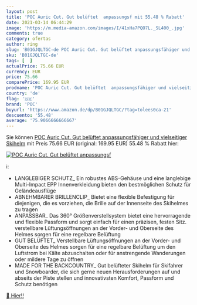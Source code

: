 ```yaml
---
layout: post
title: 'POC Auric Cut. Gut belüftet  anpassungsf mit 55.48 % Rabatt'
date: 2021-03-14 06:44:29
image: 'https://m.media-amazon.com/images/I/41xHa7PQO7L._SL400_.jpg'
comments: true
category: ofertas
author: ring
slug: 'B01GJQLTGC-de POC Auric Cut. Gut belüftet anpassungsfähiger und...'
sku: 'B01GJQLTGC-de'
tags: [  ]
actualPrice: 75.66 EUR
currency: EUR
price: 75.66
comparePrice: 169.95 EUR
prodname: 'POC Auric Cut. Gut belüftet  anpassungsfähiger und vielseitiger Skihelm'
country: 'de'
flag: '🇩🇪'
brand: 'POC'
buyurl: 'https://www.amazon.de/dp/B01GJQLTGC/?tag=tolees0ca-21'
descuento: '55.48'
average: '75.9066666666667'
---
```


Sie können [POC Auric Cut. Gut belüftet  anpassungsfähiger und vielseitiger Skihelm](https://www.amazon.de/dp/B01GJQLTGC/?tag=tolees0ca-21) mit Preis 75.66 EUR (original: 169.95 EUR) 55.48 % Rabatt hier:

[![POC Auric Cut. Gut belüftet  anpassungsf](https://m.media-amazon.com/images/I/41xHa7PQO7L._SL400_.jpg)](https://www.amazon.de/dp/B01GJQLTGC/?tag=tolees0ca-21)

ℹ️:

- LANGLEBIGER SCHUTZ_ Ein robustes ABS-Gehäuse und eine langlebige Multi-Impact EPP Innenverkleidung bieten den bestmöglichen Schutz für Geländeausflüge
- ABNEHMBARER BRILLENCLIP_ Bietet eine flexible Befestigung für diejenigen, die es vorziehen, die Brille auf der Innenseite des Skihelmes zu tragen
- ANPASSBAR_ Das 360° Größenverstellsystem bietet eine hervorragende und flexible Passform und sorgt einfach für einen präzisen, festen Sitz. verstellbare Lüftungsöffnungen an der Vorder- und Oberseite des Helmes sorgen für eine regelbare Belüftung
- GUT BELÜFTET_ Verstellbare Lüftungsöffnungen an der Vorder- und Oberseite des Helmes sorgen für eine regelbare Belüftung um den Luftstrom bei Kälte abzuschalten oder für anstrengende Wanderungen oder mildere Tage zu öffnen
- MADE FOR THE BACKCOUNTRY_ Gut belüfteter Skihelm für Skifahrer und Snowboarder, die sich gerne neuen Herausforderungen auf und abseits der Piste stellen und innovativsten Komfort, Passform und Schutz benötigen

[🛒 Hier!!](https://www.amazon.de/dp/B01GJQLTGC/?tag=tolees0ca-21)
